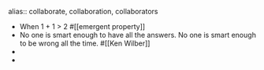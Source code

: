 alias:: collaborate, collaboration, collaborators

- When 1 + 1 > 2 #[[emergent property]]
- No one is smart enough to have all the answers. No one is smart enough to be wrong all the time. #[[Ken Wilber]]
-
-